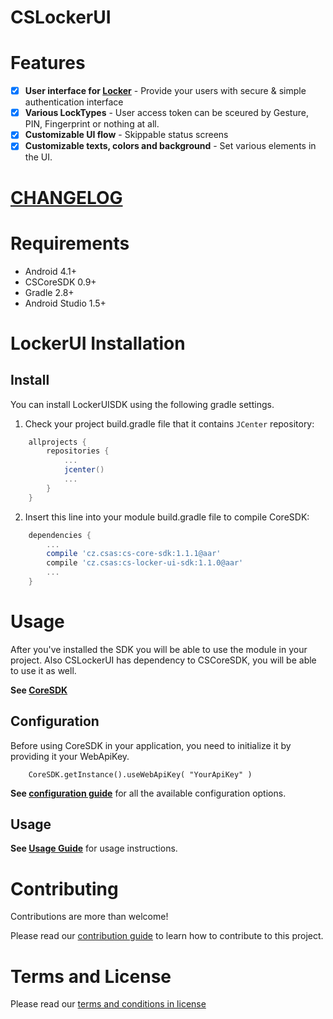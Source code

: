 # CSLockerUI

# Features
- [x] **User interface for [Locker](https://github.com/Ceskasporitelna/cs-core-sdk-droid/blob/master/docs/locker.md)** - Provide your users with secure & simple authentication interface
- [x] **Various LockTypes** - User access token can be sceured by Gesture, PIN, Fingerprint or nothing at all.
- [x] **Customizable UI flow** - Skippable status screens
- [x] **Customizable texts, colors and background** - Set various elements in the UI.

# [CHANGELOG](CHANGELOG.md)

# Requirements
- Android 4.1+
- CSCoreSDK 0.9+
- Gradle 2.8+
- Android Studio 1.5+

# LockerUI Installation

## Install
You can install LockerUISDK using the following gradle settings.

1. Check your project build.gradle file that it contains `JCenter` repository:
```gradle
    allprojects {
        repositories {
            ...
            jcenter()
            ...
        }
    }
```

2. Insert this line into your module build.gradle file to compile CoreSDK:
```gradle
    dependencies {
        ...
        compile 'cz.csas:cs-core-sdk:1.1.1@aar'
        compile 'cz.csas:cs-locker-ui-sdk:1.1.0@aar'
        ...
    }
```

# Usage
After you've installed the SDK you will be able to use the module in your project.
Also CSLockerUI has dependency to CSCoreSDK, you will be able to use it as well.

**See [CoreSDK](https://github.com/Ceskasporitelna/cs-core-sdk-droid)**

## Configuration
Before using CoreSDK in your application, you need to initialize it by providing it your WebApiKey.

```
    CoreSDK.getInstance().useWebApiKey( "YourApiKey" )
```
**See [configuration guide](docs/configuration.md)** for all the available configuration options.

## Usage
**See [Usage Guide](./docs/lockerui.md)** for usage instructions.

# Contributing
Contributions are more than welcome!

Please read our [contribution guide](CONTRIBUTING.md) to learn how to contribute to this project.

# Terms and License
Please read our [terms and conditions in license](LICENSE.md)